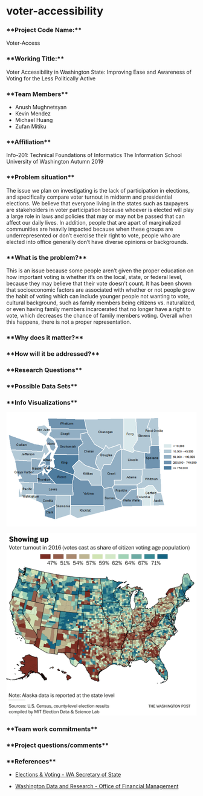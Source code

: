 # voter-accessibility

<h3>**Project Code Name:**</h3>

Voter-Access

<h3>**Working Title:**</h3>

Voter Accessibility in Washington State: Improving Ease and Awareness of Voting for the Less Politically Active

<h3>**Team Members** </h3>

- Anush Mughnetsyan
- Kevin Mendez
- Michael Huang
- Zufan Mitiku

<h3>**Affiliation**</h3>

Info-201: Technical Foundations of Informatics
The Information School
University of Washington
Autumn 2019

<h3>**Problem situation**</h3>

The issue we plan on investigating is the lack of participation in elections, and specifically compare voter turnout in midterm and presidential elections. We believe that everyone living in the states such as taxpayers are stakeholders in voter participation because whoever is elected will play a large role in laws and policies that may or may not be passed that can affect our daily lives. In addition, people that are apart of marginalized communities are heavily impacted because when these groups are underrepresented or don’t exercise their right to vote, people who are elected into office generally don’t have diverse opinions or backgrounds.

<h3>**What is the problem?**</h3>

This is an issue because some people aren’t given the proper education on how important voting is whether it’s on the local, state, or federal level, because they may believe that their vote doesn’t count.  It has been shown that socioeconomic factors are associated with whether or not people grow the habit of voting which can include younger people not wanting to vote, cultural background, such as family members being citizens vs. naturalized, or even having family members incarcerated that no longer have a right to vote, which decreases the chance of family members voting. Overall when this happens, there is not a proper representation.

<h3>**Why does it matter?**</h3>

<h3>**How will it be addressed?**</h3>

<h3>**Research Questions**

<h3>**Possible Data Sets**</h3>

<h3>**Info Visualizations**</h3>

![](/media/voterproportion.png)

![](/media/voterturnout.png)

<h3>**Team work commitments**</h3>

<h3>**Project questions/comments**</h3>

<h3>**References**</h3>

* [Elections & Voting - WA Secretary of State](https://www.sos.wa.gov/elections/)

* [Washington Data and Research - Office of Financial Management](https://ofm.wa.gov/washington-data-research)  
